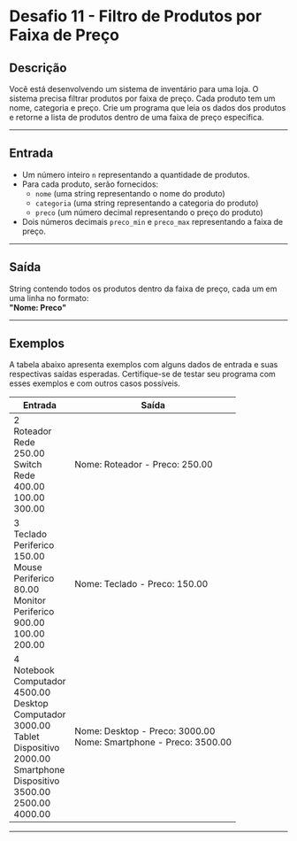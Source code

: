 # Desafio 11 - Filtro de Produtos por Faixa de Preço

## Descrição

Você está desenvolvendo um sistema de inventário para uma loja. O sistema precisa filtrar produtos por faixa de preço. Cada produto tem um nome, categoria e preço. Crie um programa que leia os dados dos produtos e retorne a lista de produtos dentro de uma faixa de preço específica.

---

## Entrada

- Um número inteiro `n` representando a quantidade de produtos.
- Para cada produto, serão fornecidos:
  - `nome` (uma string representando o nome do produto)
  - `categoria` (uma string representando a categoria do produto)
  - `preco` (um número decimal representando o preço do produto)
- Dois números decimais `preco_min` e `preco_max` representando a faixa de preço.

---

## Saída

String contendo todos os produtos dentro da faixa de preço, cada um em uma linha no formato:  
**"Nome: Preco"**

---

## Exemplos

A tabela abaixo apresenta exemplos com alguns dados de entrada e suas respectivas saídas esperadas. Certifique-se de testar seu programa com esses exemplos e com outros casos possíveis.

| Entrada                                                                                                                                                                      | Saída                                                               |
| ---------------------------------------------------------------------------------------------------------------------------------------------------------------------------- | ------------------------------------------------------------------- |
| 2<br>Roteador<br>Rede<br>250.00<br>Switch<br>Rede<br>400.00<br>100.00<br>300.00                                                                                              | Nome: Roteador - Preco: 250.00                                      |
| 3<br>Teclado<br>Periferico<br>150.00<br>Mouse<br>Periferico<br>80.00<br>Monitor<br>Periferico<br>900.00<br>100.00<br>200.00                                                  | Nome: Teclado - Preco: 150.00                                       |
| 4<br>Notebook<br>Computador<br>4500.00<br>Desktop<br>Computador<br>3000.00<br>Tablet<br>Dispositivo<br>2000.00<br>Smartphone<br>Dispositivo<br>3500.00<br>2500.00<br>4000.00 | Nome: Desktop - Preco: 3000.00<br>Nome: Smartphone - Preco: 3500.00 |

---
